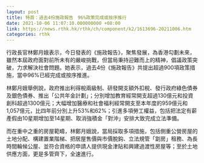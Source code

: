 ```yaml
---
layout: post
title: 特首：過去4份施政報告　96%政策完成或按序推行
date: 2021-10-06 11:07:10.000000000 +08:00
link: https://news.rthk.hk/rthk/ch/component/k2/1613696-20211006.htm
categories: rthk
---
```


行政長官林鄭月娥表示，今日發表的《施政報告》，聚焦發展，為香港勾劃未來，雖然本屆政府面對前所未有的嚴峻挑戰，但當局秉持迎難而上的精神，倡議政策突破，力求解決社會問題。她表示，過去4份《施政報告》共提出超過900項政策措施，當中96%已經完成或按序推進。

林鄭月娥舉例說，政府推出利得稅兩級制、研發開支額外扣稅、發行政府綠色債券及銀色債券、推出「公共年金計劃」；分別增加教育經常開支超過130億元和投資創科超過1300億元；大幅增加醫療和社會福利經常開支至本年度的959億元和1,057億元，比四年前分別上升53%和62%；引進多項勞工權益，包括把法定有薪產假由10星期增加至14星期、取消強積金「對沖」安排大致完成立法準備。

而在重中之重的房屋範疇，林鄭月娥說，當局採取多項措施，包括側重公營房屋的土地分配、構建置業階梯、把居屋售價與巿價脫鈎、立法規管「劏房」租務、為長時間輪候公屋、並符合資格的申請人提供現金津貼和興建過渡性房屋等；至於土地供應方面，更是多管齊下，全速進行。
